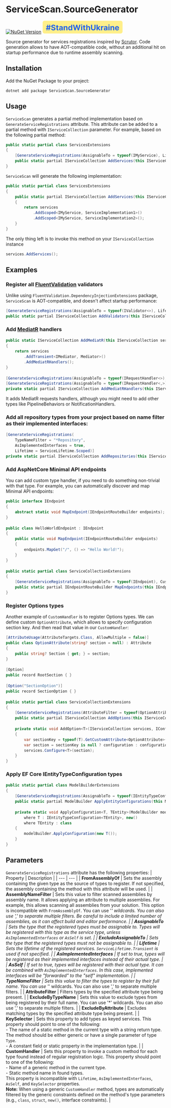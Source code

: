 # ServiceScan.SourceGenerator
[![NuGet Version](https://img.shields.io/nuget/v/ServiceScan.SourceGenerator)](https://www.nuget.org/packages/ServiceScan.SourceGenerator/)
[![Stand With Ukraine](https://raw.githubusercontent.com/vshymanskyy/StandWithUkraine/main/badges/StandWithUkraine.svg)](https://stand-with-ukraine.pp.ua)

Source generator for services registrations inspired by [Scrutor](https://github.com/khellang/Scrutor/).
Code generation allows to have AOT-compatible code, without an additional hit on startup performance due to runtime assembly scanning.

## Installation 
Add the NuGet Package to your project:
```
dotnet add package ServiceScan.SourceGenerator
```

## Usage

`ServiceScan` generates a partial method implementation based on `GenerateServiceRegistrations` attribute. This attribute can be added to a partial method with `IServiceCollection` parameter. 
For example, based on the following partial method:
```csharp
public static partial class ServicesExtensions
{
    [GenerateServiceRegistrations(AssignableTo = typeof(IMyService), Lifetime = ServiceLifetime.Scoped)]
    public static partial IServiceCollection AddServices(this IServiceCollection services);
}
```

`ServiceScan` will generate the following implementation:
```csharp
public static partial class ServicesExtensions
{
    public static partial IServiceCollection AddServices(this IServiceCollection services)
    {
        return services
            .AddScoped<IMyService, ServiceImplementation1>()
            .AddScoped<IMyService, ServiceImplementation2>();
    }
}
```

The only thing left is to invoke this method on your `IServiceCollection` instance
```csharp
services.AddServices();
```

## Examples

### Register all [FluentValidation](https://github.com/FluentValidation/FluentValidation) validators
Unlike using `FluentValidation.DependencyInjectionExtensions` package, `ServiceScan` is AOT-compatible, and doesn't affect startup performance:
```csharp
[GenerateServiceRegistrations(AssignableTo = typeof(IValidator<>), Lifetime = ServiceLifetime.Singleton)]
public static partial IServiceCollection AddValidators(this IServiceCollection services);
```

### Add [MediatR](https://github.com/jbogard/MediatR) handlers
```csharp
public static IServiceCollection AddMediatR(this IServiceCollection services)
{
    return services
        .AddTransient<IMediator, Mediator>()
        .AddMediatRHandlers();
}

[GenerateServiceRegistrations(AssignableTo = typeof(IRequestHandler<>), Lifetime = ServiceLifetime.Transient)]
[GenerateServiceRegistrations(AssignableTo = typeof(IRequestHandler<,>), Lifetime = ServiceLifetime.Transient)]
private static partial IServiceCollection AddMediatRHandlers(this IServiceCollection services);
```
It adds MediatR requests handlers, although you might need to add other types like PipelineBehaviors or NotificationHandlers.

### Add all repository types from your project based on name filter as their implemented interfaces:
```csharp
[GenerateServiceRegistrations(
    TypeNameFilter = "*Repository",
    AsImplementedInterfaces = true,
    Lifetime = ServiceLifetime.Scoped)]
private static partial IServiceCollection AddRepositories(this IServiceCollection services);
```

### Add AspNetCore Minimal API endpoints
You can add custom type handler, if you need to do something non-trivial with that type. For example, you can automatically discover
and map Minimal API endpoints:
```csharp
public interface IEndpoint
{
    abstract static void MapEndpoint(IEndpointRouteBuilder endpoints);
}

public class HelloWorldEndpoint : IEndpoint
{
    public static void MapEndpoint(IEndpointRouteBuilder endpoints)
    {
        endpoints.MapGet("/", () => "Hello World!");
    }
}

public static partial class ServiceCollectionExtensions
{
    [GenerateServiceRegistrations(AssignableTo = typeof(IEndpoint), CustomHandler = nameof(IEndpoint.MapEndpoint))]
    public static partial IEndpointRouteBuilder MapEndpoints(this IEndpointRouteBuilder endpoints);
}
```

### Register Options types
Another example of `CustomHandler` is to register Options types. We can define custom `OptionAttribute`, which allows to specify configuration section key.
And then read that value in our `CustomHandler`:
```csharp
[AttributeUsage(AttributeTargets.Class, AllowMultiple = false)]
public class OptionAttribute(string? section = null) : Attribute
{
    public string? Section { get; } = section;
}

[Option]
public record RootSection { }

[Option("SectionOption")]
public record SectionOption { }

public static partial class ServiceCollectionExtensions
{
    [GenerateServiceRegistrations(AttributeFilter = typeof(OptionAttribute), CustomHandler = nameof(AddOption))]
    public static partial IServiceCollection AddOptions(this IServiceCollection services, IConfiguration configuration);

    private static void AddOption<T>(IServiceCollection services, IConfiguration configuration) where T : class
    {
        var sectionKey = typeof(T).GetCustomAttribute<OptionAttribute>()?.Section;
        var section = sectionKey is null ? configuration : configuration.GetSection(sectionKey);
        services.Configure<T>(section);
    }
}
```

### Apply EF Core IEntityTypeConfiguration types

```csharp
public static partial class ModelBuilderExtensions
{
    [GenerateServiceRegistrations(AssignableTo = typeof(IEntityTypeConfiguration<>), CustomHandler = nameof(ApplyConfiguration))]
    public static partial ModelBuilder ApplyEntityConfigurations(this ModelBuilder modelBuilder);

    private static void ApplyConfiguration<T, TEntity>(ModelBuilder modelBuilder)
        where T : IEntityTypeConfiguration<TEntity>, new()
        where TEntity : class
    {
        modelBuilder.ApplyConfiguration(new T());
    }
}
```



## Parameters

`GenerateServiceRegistrations` attribute has the following properties:
| Property | Description |
| --- | --- |
| **FromAssemblyOf** | Sets the assembly containing the given type as the source of types to register. If not specified, the assembly containing the method with this attribute will be used. |
| **AssemblyNameFilter** | Sets this value to filter scanned assemblies by assembly name. It allows applying an attribute to multiple assemblies. For example, this allows scanning all assemblies from your solution. This option is incompatible with `FromAssemblyOf`. You can use '*' wildcards. You can also use ',' to separate multiple filters. *Be careful to include a limited number of assemblies, as it can affect build and editor performance.* |
| **AssignableTo** | Sets the type that the registered types must be assignable to. Types will be registered with this type as the service type, unless `AsImplementedInterfaces` or `AsSelf` is set. |
| **ExcludeAssignableTo** | Sets the type that the registered types must *not* be assignable to. |
| **Lifetime** | Sets the lifetime of the registered services. `ServiceLifetime.Transient` is used if not specified. |
| **AsImplementedInterfaces** | If set to true, types will be registered as their implemented interfaces instead of their actual type. |
| **AsSelf** | If set to true, types will be registered with their actual type. It can be combined with `AsImplementedInterfaces`. In this case, implemented interfaces will be "forwarded" to the "self" implementation. |
| **TypeNameFilter** | Sets this value to filter the types to register by their full name. You can use '*' wildcards. You can also use ',' to separate multiple filters. |
| **AttributeFilter** | Filters types by the specified attribute type being present. |
| **ExcludeByTypeName** | Sets this value to exclude types from being registered by their full name. You can use '*' wildcards. You can also use ',' to separate multiple filters. |
| **ExcludeByAttribute** | Excludes matching types by the specified attribute type being present. |
| **KeySelector** | Sets this property to add types as keyed services. This property should point to one of the following: <br>- The name of a static method in the current type with a string return type. The method should be either generic or have a single parameter of type `Type`. <br>- A constant field or static property in the implementation type. |
| **CustomHandler** | Sets this property to invoke a custom method for each type found instead of regular registration logic. This property should point to one of the following: <br>- Name of a generic method in the current type. <br>- Static method name in found types. <br>This property is incompatible with `Lifetime`, `AsImplementedInterfaces`, `AsSelf`, and `KeySelector` properties. <br>**Note:** When using a generic `CustomHandler` method, types are automatically filtered by the generic constraints defined on the method's type parameters (e.g., `class`, `struct`, `new()`, interface constraints). |